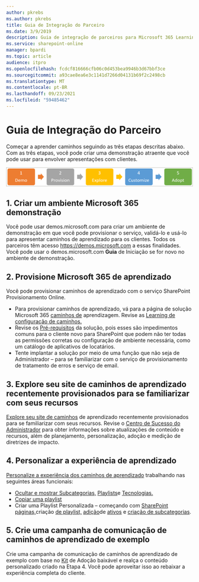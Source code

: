 ```yaml
---
author: pkrebs
ms.author: pkrebs
title: Guia de Integração do Parceiro
ms.date: 3/9/2019
description: Guia de integração de parceiros para Microsoft 365 Learning caminhos
ms.service: sharepoint-online
manager: bpardi
ms.topic: article
audience: itpro
ms.openlocfilehash: fcdcf816666cfb06c0d453bea9946b3d67bbf3ce
ms.sourcegitcommit: a93cae8ea6e3c1141d7266d04131b69f2c2498cb
ms.translationtype: MT
ms.contentlocale: pt-BR
ms.lasthandoff: 09/23/2021
ms.locfileid: "59485462"
---
```

# <a name="partner-onboarding-guide"></a>Guia de Integração do Parceiro
Começar a aprender caminhos seguindo as três etapas descritas abaixo. Com as três etapas, você pode criar uma demonstração atraente que você pode usar para envolver apresentações com clientes. 

![Parceiro se familiarizando](media/cg-partner-getfam.png)

## <a name="1-create-a-microsoft-365-demonstration-environment"></a>1. Criar um ambiente Microsoft 365 demonstração
Você pode usar demos.microsoft.com para criar um ambiente de demonstração em que você pode provisionar o serviço, validá-lo e usá-lo para apresentar caminhos de aprendizado para os clientes. Todos os parceiros têm acesso https://demos.microsoft.com a essas finalidades. Você pode usar o demos.microsoft.com **Guia** de Iniciação se for novo no ambiente de demonstração.

## <a name="2-provision-microsoft-365-learning-pathways"></a>2. Provisione Microsoft 365 de aprendizado
Você pode provisionar caminhos de aprendizado com o serviço SharePoint Provisionamento Online.
- Para provisionar caminhos de aprendizado, vá para a página de solução Microsoft 365 [caminhos de](https://provisioning.sharepointpnp.com/details/3df8bd55-b872-4c9d-88e3-6b2f05344239) aprendizagem. Revise as [Learning de configuração de caminhos.](./custom_setupoptions.md) 
- Revise os [Pré-requisitos](./custom_provision.md) da solução, pois esses são impedimentos comuns para o cliente novo para SharePoint que podem não ter todas as permissões corretas ou configuração de ambiente necessária, como um catálogo de aplicativos de locatários.
- Tente implantar a solução por meio de uma função que não seja de Administrador – para se familiarizar com o serviço de provisionamento de tratamento de erros e serviço de email.

## <a name="3-explore-your-newly-provisioned-learning-pathways-site-to-get-familiar-with-its-capabilities"></a>3. Explore seu site de caminhos de aprendizado recentemente provisionados para se familiarizar com seus recursos
[Explore seu site de caminhos](./custom_exploresite.md) de aprendizado recentemente provisionados para se familiarizar com seus recursos. Revise o [Centro de Sucesso do Administrador](./custom_successcenter.md) para obter informações sobre atualizações de conteúdo e recursos, além de planejamento, personalização, adoção e medição de diretrizes de impacto.

## <a name="4-customize-the-learning-experience"></a>4. Personalizar a experiência de aprendizado
[Personalize a experiência dos caminhos de aprendizado](./custom_overview.md) trabalhando nas seguintes áreas funcionais:
- [Ocultar e mostrar Subcategorias,](./custom_hideshowsub.md) [Playlists](./custom_hideshowplaylists.md)e [Tecnologias.](./custom_hideshowtech.md)
- [Copiar uma playlist](./custom_copyplaylist.md)
- Criar uma Playlist Personalizada – começando com [SharePoint páginas,](./custom_createnewpage.md)criação [de playlist,](./custom_createnewplaylist.md) [adição](./custom_addassets.md)de [ativos](./custom_createnewplaylist.md) e [criação de subcategorias](./custom_createnewcat.md).

## <a name="5-create-a-sample-learning-pathways-communication-campaign"></a>5. Crie uma campanha de comunicação de caminhos de aprendizado de exemplo
Crie uma campanha de comunicação de caminhos de aprendizado de exemplo com base no [Kit](https://teamworktools.azurewebsites.net/m365lp/m365lpadoptionkit.zip) de Adoção baixável e realça o conteúdo personalizado criado na Etapa 4. Você pode aproveitar isso ao rebaixar a experiência completa do cliente.